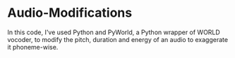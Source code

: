 # Audio-Modifications
In this code, I've used Python and PyWorld, a Python wrapper of WORLD vocoder, to modify the pitch, duration and energy of an audio to exaggerate it phoneme-wise.
